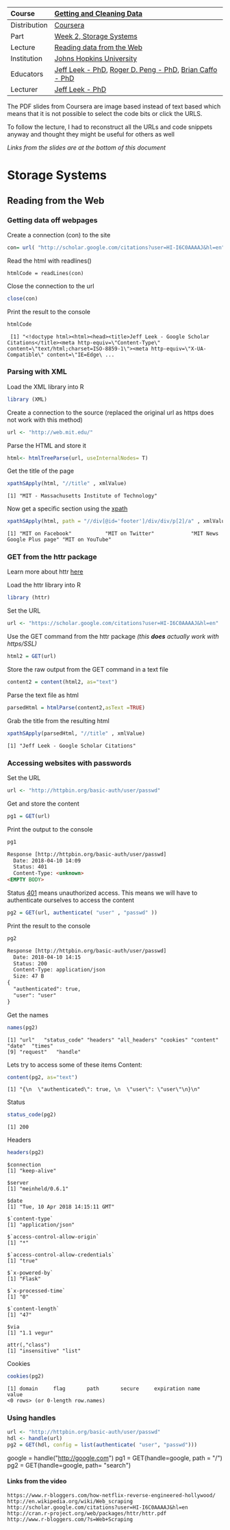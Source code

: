| Course        | [Getting and Cleaning Data](https://www.coursera.org/learn/data-cleaning/home/welcome) |
| :---          | :--- |
| Distribution  | [Coursera](https://www.coursera.org) |
| Part          | [Week 2, Storage Systems](https://www.coursera.org/learn/data-cleaning/home/week/2) |
| Lecture       |[Reading data from the Web](https://www.coursera.org/learn/data-cleaning/lecture/oKUph/reading-from-the-web) |
| Institution   | [Johns Hopkins University](https://www.jhu.edu/) |
| Educators     | [Jeff Leek - PhD](https://github.com/jtleek),  [Roger D. Peng - PhD](https://github.com/rdpeng),  [Brian Caffo - PhD](https://github.com/bcaffo) |
| Lecturer      | [Jeff Leek - PhD](https://github.com/jtleek) |


The PDF slides from Coursera are image based instead of text based which means that it is not possible to select the code bits or click the URLS.  

To follow the lecture, I had to reconstruct all the URLs and code snippets anyway and thought they might be useful for others as well

*Links from the slides are at the bottom of this document*

# Storage Systems

## Reading from the Web

### Getting data off webpages
Create a connection (con) to the site

```r
con= url( "http://scholar.google.com/citations?user=HI-I6C0AAAAJ&hl=en" )
```
Read the html with readlines()
```
htmlCode = readLines(con)
```
Close the connection to the url
```r
close(con)
```
Print the result to the console
```r
htmlCode
```
```
 [1] "<!doctype html><html><head><title>Jeff Leek - Google Scholar Citations</title><meta http-equiv=\"Content-Type\" content=\"text/html;charset=ISO-8859-1\"><meta http-equiv=\"X-UA-Compatible\" content=\"IE=Edge\ ...
```
### Parsing with XML
Load the XML library into R
```r
library (XML)
```
Create a connection to the source (replaced the original url as https does not work with this method)
```r
url <- "http://web.mit.edu/"


```
Parse the HTML and store it
```r
html<- htmlTreeParse(url, useInternalNodes= T)
```
Get the title of the page
```r
xpathSApply(html, "//title" , xmlValue)
```
```
[1] "MIT - Massachusetts Institute of Technology"
```
Now get a specific section using the [xpath](https://docs.marklogic.com/guide/xquery/xpath)
```r
xpathSApply(html, path = "//div[@id='footer']/div/div/p[2]/a" , xmlValue)
```
```
[1] "MIT on Facebook"           "MIT on Twitter"            "MIT News Google Plus page" "MIT on YouTube"  
```

### GET from the httr package
Learn more about httr [here](https://cran.r-project.org/web/packages/httr/httr.pdf)

Load the httr library into R
```r
library (httr)
```
Set the URL
```r
url <- "https://scholar.google.com/citations?user=HI-I6C0AAAAJ&hl=en"
```
Use the GET command from the httr package *(this **does** actually work with https/SSL)*
```r
html2 = GET(url)
```
Store the raw output from the GET command in a text file
```r
content2 = content(html2, as="text")
```
Parse the text file as html
```r
parsedHtml = htmlParse(content2,asText =TRUE)
```
Grab the title from the resulting html
```r
xpathSApply(parsedHtml, "//title" , xmlValue)
```
```
[1] "Jeff Leek - Google Scholar Citations"
```

### Accessing websites with passwords
Set the URL
```r
url <- "http://httpbin.org/basic-auth/user/passwd"
```
Get and store the content
```r
pg1 = GET(url)
```
Print the output to the console
```r
pg1
```
```html
Response [http://httpbin.org/basic-auth/user/passwd]
  Date: 2018-04-10 14:09
  Status: 401
  Content-Type: <unknown>
<EMPTY BODY>
```
Status [401](https://httpstatuses.com/401) means unauthorized access. This means we will have to authenticate ourselves to access the content
```r
pg2 = GET(url, authenticate( "user" , "passwd" ))
```
Print the result to the console
```r
pg2
```
```html
Response [http://httpbin.org/basic-auth/user/passwd]
  Date: 2018-04-10 14:15
  Status: 200
  Content-Type: application/json
  Size: 47 B
{
  "authenticated": true,
  "user": "user"
}
```
Get the names
```r
names(pg2)
```
```
[1] "url"   "status_code" "headers" "all_headers" "cookies" "content"   "date"  "times"      
[9] "request"   "handle"
```
Lets try to access some of these items
Content:
```r
content(pg2, as="text")
```
```
[1] "{\n  \"authenticated\": true, \n  \"user\": \"user\"\n}\n"
```
Status
```r
status_code(pg2)
```
```
[1] 200
```
Headers
```r
headers(pg2)
```
```
$connection
[1] "keep-alive"

$server
[1] "meinheld/0.6.1"

$date
[1] "Tue, 10 Apr 2018 14:15:11 GMT"

$`content-type`
[1] "application/json"

$`access-control-allow-origin`
[1] "*"

$`access-control-allow-credentials`
[1] "true"

$`x-powered-by`
[1] "Flask"

$`x-processed-time`
[1] "0"

$`content-length`
[1] "47"

$via
[1] "1.1 vegur"

attr(,"class")
[1] "insensitive" "list"
```
Cookies
```r
cookies(pg2)
```
```
[1] domain     flag       path       secure     expiration name       value     
<0 rows> (or 0-length row.names)
```

### Using handles
```r
url <- "http://httpbin.org/basic-auth/user/passwd"
hdl <- handle(url)
pg2 = GET(hdl, config = list(authenticate( "user", "passwd")))
```

google = handle("http://google.com")
pg1 = GET(handle=google, path = "/")
pg2 = GET(handle=google, path= "search")




#### Links from the video
```
https://www.r-bloggers.com/how-netflix-reverse-engineered-hollywood/
http://en.wikipedia.org/wiki/Web_scraping
http://scholar.google.com/citations?user=HI-I6C0AAAAJ&hl=en
http://cran.r-project.org/web/packages/httr/httr.pdf
http://www.r-bloggers.com/?s=Web+Scraping
```
